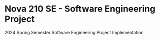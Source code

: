 # Nova 210 SE - Software Engineering Project

2024 Spring Semester Software Engineering Project Implementation
